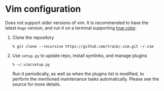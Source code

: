 Vim configuration
====

Does not support older versions of vim.
It is recommended to have the latest `Huge` version, and run it on a terminal supporting [true color](https://gist.github.com/XVilka/8346728).

1. Clone the repository
   ```shell
   % git clone --recursive https://github.com/traib/.vim.git ~/.vim
   ```

2. Use `setup.py` to update repo, install symlinks, and manage plugins
   ```shell
   % ~/.vim/setup.py
   ```

   Run it periodically, as well as when the plugins list is modified, to perform the mentioned maintenance tasks automatically. Please see the source for more details.
